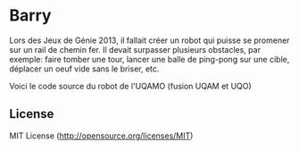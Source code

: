 Barry
=====

Lors des Jeux de Génie 2013, il fallait créer un robot qui puisse se promener sur un rail de chemin fer.
Il devait surpasser plusieurs obstacles, par exemple: faire tomber une tour, lancer une balle de ping-pong sur une cible, déplacer un oeuf vide sans le briser, etc.

Voici le code source du robot de l'UQAMO (fusion UQAM et UQO)


License
-------
MIT License (http://opensource.org/licenses/MIT)

